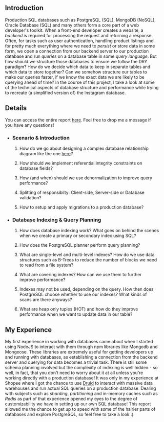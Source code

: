 ## Introduction

Production SQL databases such as PostgreSQL (SQL), MongoDB (NoSQL), Oracle Database (SQL) and many others form a core part of a web developer's toolkit. When a front-end developer creates a website, a _backend_ is required for processing the request and returning a response. Often, for tasks such as user authentication, handling product listings and for pretty much everything where we need to _persist_ or store data in some form, we open a connection from our backend server to our production database and run _queries_ on a database table in some _query language_. But how should we structure those databases to ensure we follow the DRY paradigm? How do we decide which data to keep in separate tables and which data to store together? Can we somehow structure our tables to make our queries faster, if we know the exact data we are likely to be querying ahead of time? In the course of this project, I take a look at some of the technical aspects of database structure and performance while trying to recreate (a simplified version of) the Instagram database.

## Details

You can access the entire report [here](https://drive.google.com/file/d/1plemUPJPSh_ETvzfvrSNX_aHWOS-3XR8/view?usp=sharing). Feel free to drop me a message if you have any questions!

- ### Scenario & Introduction

  1. How do we go about designing a complex database relationship diagram like the one [here](https://dbdiagram.io/d/604740d2fcdcb6230b233e49)?

  2. How should we implement referential integrity constraints on database fields?

  3. How (and when) should we use denormalization to improve query performance?

  4. Splitting of responsibilty: Client-side, Server-side or Database validation?

  5. How to setup and apply migrations to a production database?

- ### Database Indexing & Query Planning

  1.  How does database indexing work? What goes on behind the scenes when we create a primary or secondary index using SQL?

  2.  How does the PostgreSQL planner perform query planning?

  3.  What are single-level and multi-level indexes? How do we use data structures such as B-Trees to reduce the number of blocks we need to read from a file system?

  4.  What are covering indexes? How can we use them to further improve performance?

  5.  Indexes may not be used, depending on the query. How then does PostgreSQL choose whether to use our indexes? What kinds of scans are there anyways?

  6.  What are heap only tuples (HOT) and how do they improve performance when we want to update data in our table?

## My Experience

My first experience in working with databases came about when I started using NodeJS to interact with them through npm libraries like Mongodb and Mongoose. These libraries are extremely useful for getting developers up and running with databases, as establishing a connection from the backend server and querying for data becomes a trivial task. There is still some schema planning involved but the complexity of indexing is well hidden - so well, in fact, that you don't need to worry about it at all unless you're working directly with a production database! It was only in my experience at Shopee where I got the chance to use [Druid](https://druid.apache.org/docs/latest/querying/sql.html) to interact with massive data warehouses and run actual SQL queries on a production database. Dealing with subjects such as _sharding_, _partitioning_ and in-memory caches such as _Redis_ as part of that experience opened my eyes to the degree of customizability we have in setting up our own SQL database! This report allowed me the chance to get up to speed with some of the hairier parts of databases and explore PostgreSQL, so feel free to take a look :)
